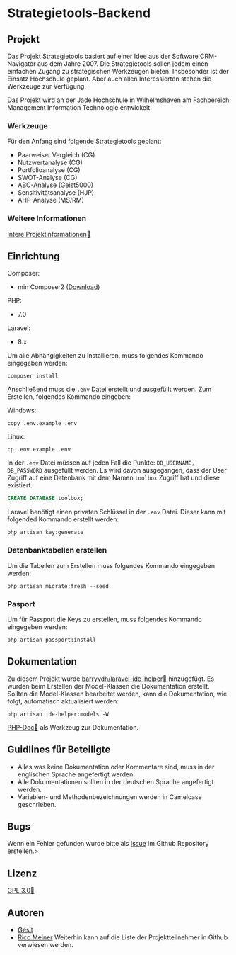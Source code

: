 # Strategietools-Backend
## Projekt
Das Projekt Strategietools basiert auf einer Idee aus der Software CRM-Navigator aus dem Jahre 2007. Die Strategietools sollen jedem einen einfachen Zugang zu strategischen Werkzeugen bieten. Insbesonder ist der Einsatz Hochschule geplant. Aber auch allen Interessierten stehen die Werkzeuge zur Verfügung.

Das Projekt wird an der Jade Hochschule in Wilhelmshaven am Fachbereich Management Information Technologie entwickelt.

### Werkzeuge
Für den Anfang sind folgende Strategietools geplant:
- Paarweiser Vergleich (CG)
- Nutzwertanalyse (CG)
- Portfolioanalyse (CG)
- SWOT-Analyse (CG)
- ABC-Analyse ([Geist5000](https://github.com/Geist5000))
- Sensitivitätsanalyse (HJP)
- AHP-Analyse (MS/RM)

### Weitere Informationen
[Intere Projektinformationen:link:](https://moodle.jade-hs.de/moodle/course/view.php?id=521&section=4)


## Einrichtung

Composer: 
 - min Composer2 ([Download](https://getcomposer.org/download/))
 
PHP:
 - 7.0

Laravel:
 - 8.x 

Um alle Abhängigkeiten zu installieren, muss folgendes Kommando eingegeben werden:
```shell
composer install
```  
Anschließend muss die `.env` Datei erstellt und ausgefüllt werden. Zum Erstellen, folgendes Kommando eingeben:

Windows:
``` shell
copy .env.example .env
```  
Linux:  
``` shell
cp .env.example .env
```

In der `.env` Datei müssen auf jeden Fall die Punkte: `DB_USERNAME, DB_PASSWORD` ausgefüllt werden.
Es wird davon ausgegangen, dass der User Zugriff auf eine Datenbank mit dem Namen `toolbox` Zugriff hat und diese existiert.
```sql
CREATE DATABASE toolbox;
```

Laravel benötigt einen privaten Schlüssel in der `.env` Datei. Dieser kann mit folgended Kommando erstellt werden: 
```shell
php artisan key:generate
```
### Datenbanktabellen erstellen
Um die Tabellen zum Erstellen muss folgendes Kommando eingegeben werden:
```shell
php artisan migrate:fresh --seed
```

### Pasport
Um für Passport die Keys zu erstellen, muss folgendes Kommando eingegeben werden:
```shell
php artisan passport:install
```


## Dokumentation
Zu diesem Projekt wurde [barryvdh/laravel-ide-helper:link:](https://github.com/barryvdh/laravel-ide-helper) hinzugefügt. Es wurden beim Erstellen der Model-Klassen die Dokumentation erstellt. Sollten die Model-Klassen bearbeitet werden, kann die Dokumentation, wie folgt, automatisch aktualisiert werden:
```shell
php artisan ide-helper:models -W
```

[PHP-Doc:link:](https://www.phpdoc.org/) als Werkzeug zur Dokumentation.

## Guidlines für Beteiligte
- Alles was keine Dokumentation oder Kommentare sind, muss in der englischen Sprache angefertigt werden.
- Alle Dokumentationen sollten in der deutschen Sprache angefertigt werden.
- Variablen- und Methodenbezeichnungen werden in Camelcase geschrieben.

## Bugs

Wenn ein Fehler gefunden wurde bitte als [Issue](https://github.com/ricom/toolbox-backend/issues) im Github Repository erstellen.>

## Lizenz
[GPL 3.0:link:](https://www.gnu.org/licenses/gpl-3.0.de.html) 

## Autoren
- [Gesit](https://github.com/Geist5000)
- [Rico Meiner](https://github.com/ricom)
Weiterhin kann auf die Liste der Projektteilnehmer in Github verwiesen werden.
